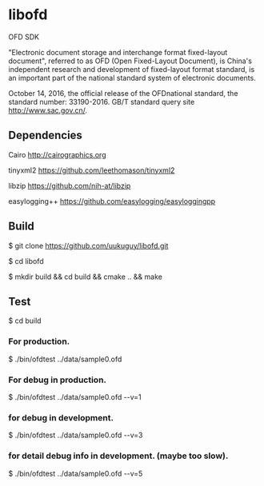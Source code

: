 # libofd
OFD SDK

"Electronic document storage and interchange format fixed-layout document", referred to as OFD (Open Fixed-Layout Document), is China's independent research and development of fixed-layout format standard, is an important part of the national standard system of electronic documents.  

October 14, 2016, the official release of the OFDnational standard, the standard number: 33190-2016. GB/T standard query site http://www.sac.gov.cn/.


## Dependencies

Cairo http://cairographics.org

tinyxml2 https://github.com/leethomason/tinyxml2  

libzip https://github.com/nih-at/libzip 

easylogging++ https://github.com/easylogging/easyloggingpp

## Build

$ git clone https://github.com/uukuguy/libofd.git

$ cd libofd

$ mkdir build && cd build && cmake .. && make

## Test

$ cd build

### For production.
$ ./bin/ofdtest ../data/sample0.ofd 

### For debug in production.
$ ./bin/ofdtest ../data/sample0.ofd --v=1

### for debug in development.
$ ./bin/ofdtest ../data/sample0.ofd --v=3

### for detail debug info in development. (maybe too slow).
$ ./bin/ofdtest ../data/sample0.ofd --v=5

